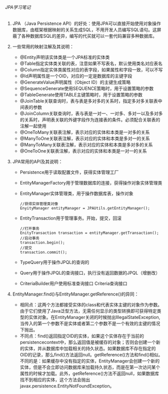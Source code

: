 ###### JPA学习笔记

1. JPA （Java Persistence API）的好处：使用JPA可以直接开始使用对象操作数据库，由框架根据映射的关系生成SQL，不用开发人员编写SQL语句。这屏蔽了各种数据库SQL的差异，编写的代买就可以一套代码兼容多种数据库。

2. 一些常用的映射注解及其说明：

   - @Entity声明该实体类是一个JPA标准的实体类
   - @Table指定实体类关联的表，注意如果不写表名，默认使用类名对应表名
   - @Column指定实体类属性对应的表字段，如果属性和字段一致，可以不写
   - @Id声明属性是一个OID，对应的一定是数据库的主键字段
   - @GenerateValue声明属性（Object ID）的主键生成策略
   - @SequenceGenerate使用SEQUENCE策略时，用于设置策略的参数
   - @TableGenerate使用TABLE主键策略时，用于设置策略的参数
   - @JoinTable关联查询时，表与表是多对多的关系时，指定多对多关联表中间表的参数
   - @JoinColumn关联查询时，表与表是一对一、一对多、多对一以及多对多的关系时，声明表关联的外键字段作为连接表的条件。必须配合关联表的注解一起使用 <key>
   - @OneToMany关联表注解，表示对应的实体和本类是一对多的关系
   - @ManyToOne关联表注解，表示对应的实体和本类是多对一的关系
   - @ManyToMany关联表注解，表示对应的实体和本类是多对多的关系
   - @OneToOne关联表注解，表示对应的实体和本类是一对一的关系

3. JPA常用的API及其说明：

   - Persistence用于读取配置文件，获得实体管理工厂

   - EntityManagerFactory用于管理数据库的连接，获得操作对象实体管理类

   - EntityManager实体管理类，用于操作数据库表，操作对象

     ```
     //获得实体管理类对像
     EnyityManager entityManager = JPAUtils.getEntityManager();
     ```

     

   - EntityTransaction用于管理事务。开始，提交，回滚

     ```
     //打开事务
     EnityTransaction transaction = entityManager.getTransaction();
     //启动事务
     transaction.begin();
     //提交
     transaction.commit();
     ```

     

   - TypeQuery用于操作JPQL的查询的

   - Query用于操作JPQL的查询接口，执行没有返回数据的JPQL（增删改）

   - CriteriaBuilder用户使用标准查询接口 Criteria查询接口

4. EntityManager.find()与EntityManager.getReference()的异同：

   - 相同点：这两个方法都接受实体的class和代表实体主键的对象作为参数。由于它们使用了Java泛型方法，无需任何显示的类型转换即可获得特定类型的实体对象。在EntityManager关闭的时候抛出IllegalStateException,当传入的第一个参数不是实体或者第二个参数不是一个有效的主键的情况下抛出。
   - 不同点：find()返回指定OID的实体，如果这个实体存在于当前的persistencecontext中，那么返回值是被缓存的对象；否则会创建一个新的实体，并从数据库中加载相关的持久状态。如果数据库不存在指定的OID的记录，那么find()方法返回null。getReference()方法和find()相似。不同的是：如果缓存中没有指定的实体，EntityManager会创建一个新的实体，但是不会立即访问数据库来加载持久状态，而是在第一次访问某个属性的时候才加载。此外，getReference()方法不返回null，如果数据库找不到相应的实体，这个方法会抛出javax.persistence.EntityNotFoundException。